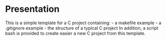 # Presentation
This is a simple template for a C project containing:
    - a makefile example
    - a .gitignore example
    - the structure of a typical C project
In addition, a script bash is provided to create easier a new C project from this template.